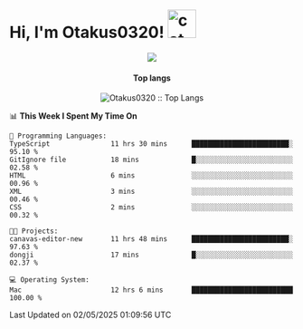 <h1> Hi, I'm Otakus0320! <img src="https://media.giphy.com/media/mGcNjsfWAjY5AEZNw6/giphy.gif" width="50" alt="cat"></h1>

<p align="center"><a href="https://wakatime.com/@044d69d0-1253-4f60-96b6-5d19a0f9dde5"><img src="https://wakatime.com/badge/user/044d69d0-1253-4f60-96b6-5d19a0f9dde5.svg" /></a></p>

<h4 align="center">Top langs</h4>

<p align="center"><img src="https://github-readme-stats.vercel.app/api/top-langs/?username=Otakus0320&langs_count=10&theme=tokyonight&layout=compact&timestamp={{random_number}}" alt="Otakus0320 :: Top Langs" /></p>

<!--START_SECTION:waka-->
📊 **This Week I Spent My Time On** 

```text
💬 Programming Languages: 
TypeScript               11 hrs 30 mins      ████████████████████████░   95.10 % 
GitIgnore file           18 mins             █░░░░░░░░░░░░░░░░░░░░░░░░   02.58 % 
HTML                     6 mins              ░░░░░░░░░░░░░░░░░░░░░░░░░   00.96 % 
XML                      3 mins              ░░░░░░░░░░░░░░░░░░░░░░░░░   00.46 % 
CSS                      2 mins              ░░░░░░░░░░░░░░░░░░░░░░░░░   00.32 % 

🐱‍💻 Projects: 
canavas-editor-new       11 hrs 48 mins      ████████████████████████░   97.63 % 
dongji                   17 mins             █░░░░░░░░░░░░░░░░░░░░░░░░   02.37 % 

💻 Operating System: 
Mac                      12 hrs 6 mins       █████████████████████████   100.00 % 
```


 Last Updated on 02/05/2025 01:09:56 UTC
<!--END_SECTION:waka-->
